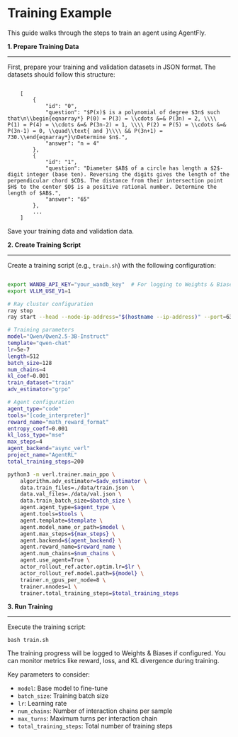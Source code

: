 Training Example
==============

This guide walks through the steps to train an agent using AgentFly.

**1. Prepare Training Data**

----------------

First, prepare your training and validation datasets in JSON format. The datasets should follow this structure:

```

    [
        {
            "id": "0",
            "question": "$P(x)$ is a polynomial of degree $3n$ such that\n\\begin{eqnarray*} P(0) = P(3) = \\cdots &=& P(3n) = 2, \\\\ P(1) = P(4) = \\cdots &=& P(3n-2) = 1, \\\\ P(2) = P(5) = \\cdots &=& P(3n-1) = 0, \\quad\\text{ and }\\\\ && P(3n+1) = 730.\\end{eqnarray*}\nDetermine $n$.",
            "answer": "n = 4"
        },
        {
            "id": "1",
            "question": "Diameter $AB$ of a circle has length a $2$-digit integer (base ten). Reversing the digits gives the length of the perpendicular chord $CD$. The distance from their intersection point $H$ to the center $O$ is a positive rational number. Determine the length of $AB$.",
            "answer": "65"
        },
        ...
    ]
```

Save your training data and validation data.

**2. Create Training Script**

------------------------
Create a training script (e.g., ``train.sh``) with the following configuration:

```bash

export WANDB_API_KEY="your_wandb_key"  # For logging to Weights & Biases
export VLLM_USE_V1=1

# Ray cluster configuration
ray stop
ray start --head --node-ip-address="$(hostname --ip-address)" --port=6379 --num-cpus 192 --num-gpus 8

# Training parameters
model="Qwen/Qwen2.5-3B-Instruct"
template="qwen-chat"
lr=5e-7
length=512
batch_size=128
num_chains=4
kl_coef=0.001
train_dataset="train"
adv_estimator="grpo"

# Agent configuration
agent_type="code"
tools="[code_interpreter]"
reward_name="math_reward_format"
entropy_coeff=0.001
kl_loss_type="mse"
max_steps=4
agent_backend="async_verl"
project_name="AgentRL"
total_training_steps=200

python3 -m verl.trainer.main_ppo \
    algorithm.adv_estimator=$adv_estimator \
    data.train_files=./data/train.json \
    data.val_files=./data/val.json \
    data.train_batch_size=$batch_size \
    agent.agent_type=$agent_type \
    agent.tools=$tools \
    agent.template=$template \
    agent.model_name_or_path=$model \
    agent.max_steps=${max_steps} \
    agent.backend=${agent_backend} \
    agent.reward_name=$reward_name \
    agent.num_chains=$num_chains \
    agent.use_agent=True \
    actor_rollout_ref.actor.optim.lr=$lr \
    actor_rollout_ref.model.path=${model} \
    trainer.n_gpus_per_node=8 \
    trainer.nnodes=1 \
    trainer.total_training_steps=$total_training_steps
```

**3. Run Training**

--------------
Execute the training script:

```
bash train.sh
```
The training progress will be logged to Weights & Biases if configured. You can monitor metrics like reward, loss, and KL divergence during training.

Key parameters to consider:

- ``model``: Base model to fine-tune
- ``batch_size``: Training batch size
- ``lr``: Learning rate
- ``num_chains``: Number of interaction chains per sample
- ``max_turns``: Maximum turns per interaction chain
- ``total_training_steps``: Total number of training steps
